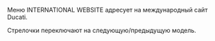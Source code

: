 Меню INTERNATIONAL WEBSITE адресует на международный сайт Ducati. 

Стрелочки переключают на следующую/предыдущую модель. 
